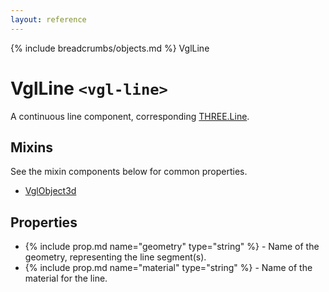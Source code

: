 ```yaml
---
layout: reference
---
```

{% include breadcrumbs/objects.md %} VglLine
# VglLine `<vgl-line>`
A continuous line component, corresponding [THREE.Line](https://threejs.org/docs/index.html#api/objects/Line).
## Mixins
See the mixin components below for common properties.
* [VglObject3d](vgl-object3d)

## Properties
* {% include prop.md name="geometry" type="string" %} - Name of the geometry, representing the line segment(s).
* {% include prop.md name="material" type="string" %} - Name of the material for the line.
